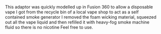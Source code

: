 This adaptor was quickly modelled up in Fusion 360 
to allow a disposable vape I got from the recycle bin of a local vape shop
to act as a self contained smoke generator
I removed the foam wicking material, squeezed out all the vape liquid
and then refilled it with heavy-fog smoke machine fluid so there is no nicotine
Feel free to use.
